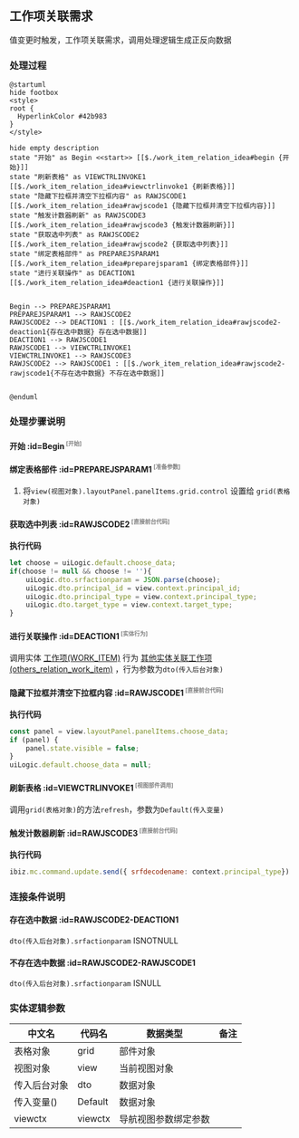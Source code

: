 ## 工作项关联需求 <!-- {docsify-ignore-all} -->

   值变更时触发，工作项关联需求，调用处理逻辑生成正反向数据

### 处理过程

```plantuml
@startuml
hide footbox
<style>
root {
  HyperlinkColor #42b983
}
</style>

hide empty description
state "开始" as Begin <<start>> [[$./work_item_relation_idea#begin {开始}]]
state "刷新表格" as VIEWCTRLINVOKE1  [[$./work_item_relation_idea#viewctrlinvoke1 {刷新表格}]]
state "隐藏下拉框并清空下拉框内容" as RAWJSCODE1  [[$./work_item_relation_idea#rawjscode1 {隐藏下拉框并清空下拉框内容}]]
state "触发计数器刷新" as RAWJSCODE3  [[$./work_item_relation_idea#rawjscode3 {触发计数器刷新}]]
state "获取选中列表" as RAWJSCODE2  [[$./work_item_relation_idea#rawjscode2 {获取选中列表}]]
state "绑定表格部件" as PREPAREJSPARAM1  [[$./work_item_relation_idea#preparejsparam1 {绑定表格部件}]]
state "进行关联操作" as DEACTION1  [[$./work_item_relation_idea#deaction1 {进行关联操作}]]


Begin --> PREPAREJSPARAM1
PREPAREJSPARAM1 --> RAWJSCODE2
RAWJSCODE2 --> DEACTION1 : [[$./work_item_relation_idea#rawjscode2-deaction1{存在选中数据} 存在选中数据]]
DEACTION1 --> RAWJSCODE1
RAWJSCODE1 --> VIEWCTRLINVOKE1
VIEWCTRLINVOKE1 --> RAWJSCODE3
RAWJSCODE2 --> RAWJSCODE1 : [[$./work_item_relation_idea#rawjscode2-rawjscode1{不存在选中数据} 不存在选中数据]]


@enduml
```


### 处理步骤说明

#### 开始 :id=Begin<sup class="footnote-symbol"> <font color=gray size=1>[开始]</font></sup>




#### 绑定表格部件 :id=PREPAREJSPARAM1<sup class="footnote-symbol"> <font color=gray size=1>[准备参数]</font></sup>



1. 将`view(视图对象).layoutPanel.panelItems.grid.control` 设置给  `grid(表格对象)`

#### 获取选中列表 :id=RAWJSCODE2<sup class="footnote-symbol"> <font color=gray size=1>[直接前台代码]</font></sup>



<p class="panel-title"><b>执行代码</b></p>

```javascript
let choose = uiLogic.default.choose_data;
if(choose != null && choose != ''){
    uiLogic.dto.srfactionparam = JSON.parse(choose);
    uiLogic.dto.principal_id = view.context.principal_id;
    uiLogic.dto.principal_type = view.context.principal_type;
    uiLogic.dto.target_type = view.context.target_type;
}
```

#### 进行关联操作 :id=DEACTION1<sup class="footnote-symbol"> <font color=gray size=1>[实体行为]</font></sup>



调用实体 [工作项(WORK_ITEM)](module/ProjMgmt/work_item.md) 行为 [其他实体关联工作项(others_relation_work_item)](module/ProjMgmt/work_item#行为) ，行为参数为`dto(传入后台对象)`

#### 隐藏下拉框并清空下拉框内容 :id=RAWJSCODE1<sup class="footnote-symbol"> <font color=gray size=1>[直接前台代码]</font></sup>



<p class="panel-title"><b>执行代码</b></p>

```javascript
const panel = view.layoutPanel.panelItems.choose_data;
if (panel) {
    panel.state.visible = false;
}
uiLogic.default.choose_data = null;
```

#### 刷新表格 :id=VIEWCTRLINVOKE1<sup class="footnote-symbol"> <font color=gray size=1>[视图部件调用]</font></sup>



调用`grid(表格对象)`的方法`refresh`，参数为`Default(传入变量)`
#### 触发计数器刷新 :id=RAWJSCODE3<sup class="footnote-symbol"> <font color=gray size=1>[直接前台代码]</font></sup>



<p class="panel-title"><b>执行代码</b></p>

```javascript
ibiz.mc.command.update.send({ srfdecodename: context.principal_type})
```

### 连接条件说明
#### 存在选中数据 :id=RAWJSCODE2-DEACTION1

```dto(传入后台对象).srfactionparam``` ISNOTNULL
#### 不存在选中数据 :id=RAWJSCODE2-RAWJSCODE1

```dto(传入后台对象).srfactionparam``` ISNULL


### 实体逻辑参数

|    中文名   |    代码名    |  数据类型      |备注 |
| --------| --------| --------  | --------   |
|表格对象|grid|部件对象||
|视图对象|view|当前视图对象||
|传入后台对象|dto|数据对象||
|传入变量(<i class="fa fa-check"/></i>)|Default|数据对象||
|viewctx|viewctx|导航视图参数绑定参数||
